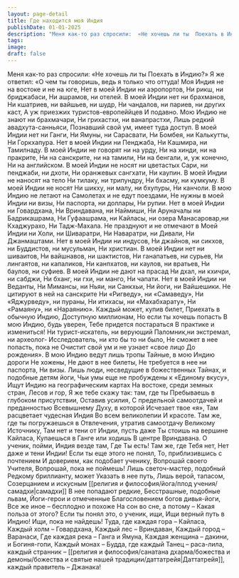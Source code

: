 ```yaml
---
layout: page-detail
title: Где находится моя Индия
publishDate: 01-01-2025
description: "Меня как-то раз спросили:  «Не хочешь ли ты  Поехать в Индию?»  Я же ответил:  «О чем ты говоришь,  ведь я только что оттуда!  Моя Индия не на востоке и не на юге,  Нет в моей Индии ни аэропортов"
tags:
image:
draft: false
---
```

Меня как-то раз спросили:  «Не хочешь ли ты  Поехать в Индию?»  Я же ответил:  «О чем ты говоришь,  ведь я только что оттуда!  Моя Индия не на востоке и не на юге,  Нет в моей Индии ни аэропортов,  Ни рикш, ни бриджабаси,  Ни ашрамов, ни отелей.  В моей Индии нет ни брахманов,  Ни кшатриев, ни вайшьев, ни шудр,  Ни чандалов, ни париев, ни других каст,  А уж приезжих туристов-европеййцев  И подавно.  Мою Индию не знают ни брахмачари,  Ни грихастхи, ни ванапрастхи,  Лишь редкий авадхута-санньяси, Познавший свой ум, имеет туда доступ.  В моей Индии нет ни Ганги,  Ни Ямуны, ни Сарасвати,  Ни Бомбея, ни Калькутты,  Ни Горкхапура.  Нет в моей Индии ни Пенджаба,  Ни Кашмира, ни Тамилнаду.  В моей Индии не говорят ни на урду,  Ни на хинди, ни на пракрите,  Ни на санскрите, ни на тамили,  Ни на бенгали, и, уж конечно,  Ни на английском.  В моей Индии не носят ни цветастых  Сари, ни пенджаби, ни дхоти,  Ни оранжевых сангхати,  Ни каупин.  В моей Индии не наносят на тело  Ни тилаку, ни трипундру,  Ни бхасму, ни кумкуму.  В моей Индии не носят  Ни шикху, ни малу, ни бхупуры,  Ни канчоли.  В мою Индию не летают на  Самолетах и не едут поездами,  Не нужны в моей Индии ни визы,  Ни паспорта, ни доллары,  Ни рупии.  Нет в моей Индии ни Говардхана,  Ни Вриндавана, ни Наймиши,  Ни Аруначалы ни Бадрикашрама,  Ни Гуфаашрама, ни Кайласы, ни озера Манасаровар,ни Кхаджурахо,  Ни Тадж-Махала.  Не празднуют и не отмечают в  Моей Индии ни Холи, ни Шиваратри,  Ни Наваратри, ни Дивали,  Ни Джанмаштами.  Нет в моей Индии ни индусов,  Ни джайнов, ни сикхов, ни  Буддистов, ни мусульман,  Ни христиан.  В моей Индии нет ни шиваитов,  Ни вайшнавов, ни шактистов,  Ни ганапатьев, ни сурьев,  Ни лингаятов, ни капаликов,  Ни канпхатов, ни каулов, ни вратьев,  Ни баулов, ни суфиев.  В моей Индии не дают на прасад  Ни дхал, ни кхичри, ни сабджи,  Ни бханг, ни гхи, ни манго,  Ни чапати.  Нет в моей Индии ни Веданты,  Ни Мимансы, ни Ньяи, ни Санкхьи,  Ни йоги, ни Вайшешики.  Не цитируют в ней на санскрите  Ни «Ригведу», ни «Самаведу»,  Ни «Яджурведу», ни пураны,  Ни итихасы, ни «Махабхарату»,  Ни «Рамаяну», ни «Нараянию».  Каждый может, купив билет,  Приехать в обычную Индию,  Доступную миллионам,  Но если ты хочешь попасть  В мою Индию, будь уверен,  Тебе придется постараться  В практике и измениться!  Ни турист-искатель, ни верующий  Паломник,ни экстремал, ни археолог-  Исследователь, ни кто бы то ни было,  Не сможет в нее попасть, пока не  Очистит свой ум и не узнает «свое лицо  До рождения».  В мою Индию ведут лишь тропы  Тайные, в мою Индию дороги  Не хожены,  Не дают в нее билеты,  Не требуется в нее ни паспорта, Ни визы.  Лишь люди, несведущие в божественных  Тайнах, и подобные детям йоги,  Чьи умы еще не пробуждены к  «Единому вкусу»,  Ищут Индию на географическим картах  На востоке, среди земных стран,  Лесов и гор,  Я же тебе скажу так: там, где ты  Пребываешь в глубоком присутствии,  Оставив усилия,  С предельной самоотдачей и преданностью  Всевышнему Духу, в которой  Исчезает твое «я»,  Там расцветает чудесная Индия  Во всем великолепии  И красоте.  Там же, где ты погружаешься в  Отвлечения, утратив самоотдачу  Великому Источнику,  Там нет и тени от Индии, пусть даже  Ты стоишь на вершине Кайласа,  Купаешься в Ганге или ходишь  В центре Вриндавана.  О ученик, пойми, Индия везде там,  Где Ты есть! Там же, где Тебя нет,  Нет даже и тени Индии!  Если ты еще этого не понял,  То, приблизившись с почтением  И доверием, как подобает ученику,  Вопрошай своего Учителя,  Вопрошай, пока не поймешь!  Лишь светоч-мастер, подобный  Редкому бриллианту, может  Указать в нее путь,  Лишь верой, тапасом,  Созерцанием и искусным [[религия и философия/йога/плод учения/самадхи|самадхи]]  В нее попадают редкие,  Бесстрашные, подобные львам,  Йоги-герои и отмеченные  Благословением богов дивья-йоги,  Все же иное – бесплодно и похоже  На сон во сне, а потому –  Какая польза от этого?  Если ты понял это, о ученик, ищи,  Ищи верный путь в Индию!  Ищи, пока не найдешь!  Туда, где каждая гора – Кайласа,  Каждый холм – Говардхана,  Каждый лес – Вриндаван,  Каждый город – Варанаси,  Где каждая река – Ганга и Ямуна,  Каждая женщина – дакини, и  Богиня-гопи,  Каждый монах – Будда, где каждый  Танец – раса-лила, каждый странник –  [[религия и философия/санатана дхарма/божества и демоны/божества и святые нашей традиции/даттатрейя|Даттатрейя]], каждый правитель –  Джанака!